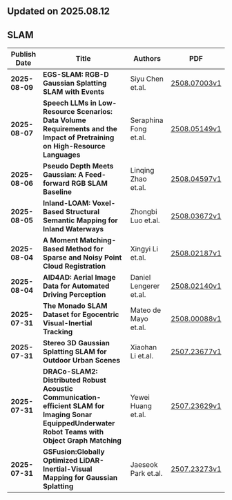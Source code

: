 ## Updated on 2025.08.12

## SLAM

|Publish Date|Title|Authors|PDF|
|---|---|---|---|
|**2025-08-09**|**EGS-SLAM: RGB-D Gaussian Splatting SLAM with Events**|Siyu Chen et.al.|[2508.07003v1](http://arxiv.org/abs/2508.07003v1)|
|**2025-08-07**|**Speech LLMs in Low-Resource Scenarios: Data Volume Requirements and the Impact of Pretraining on High-Resource Languages**|Seraphina Fong et.al.|[2508.05149v1](http://arxiv.org/abs/2508.05149v1)|
|**2025-08-06**|**Pseudo Depth Meets Gaussian: A Feed-forward RGB SLAM Baseline**|Linqing Zhao et.al.|[2508.04597v1](http://arxiv.org/abs/2508.04597v1)|
|**2025-08-05**|**Inland-LOAM: Voxel-Based Structural Semantic Mapping for Inland Waterways**|Zhongbi Luo et.al.|[2508.03672v1](http://arxiv.org/abs/2508.03672v1)|
|**2025-08-04**|**A Moment Matching-Based Method for Sparse and Noisy Point Cloud Registration**|Xingyi Li et.al.|[2508.02187v1](http://arxiv.org/abs/2508.02187v1)|
|**2025-08-04**|**AID4AD: Aerial Image Data for Automated Driving Perception**|Daniel Lengerer et.al.|[2508.02140v1](http://arxiv.org/abs/2508.02140v1)|
|**2025-07-31**|**The Monado SLAM Dataset for Egocentric Visual-Inertial Tracking**|Mateo de Mayo et.al.|[2508.00088v1](http://arxiv.org/abs/2508.00088v1)|
|**2025-07-31**|**Stereo 3D Gaussian Splatting SLAM for Outdoor Urban Scenes**|Xiaohan Li et.al.|[2507.23677v1](http://arxiv.org/abs/2507.23677v1)|
|**2025-07-31**|**DRACo-SLAM2: Distributed Robust Acoustic Communication-efficient SLAM for Imaging Sonar EquippedUnderwater Robot Teams with Object Graph Matching**|Yewei Huang et.al.|[2507.23629v1](http://arxiv.org/abs/2507.23629v1)|
|**2025-07-31**|**GSFusion:Globally Optimized LiDAR-Inertial-Visual Mapping for Gaussian Splatting**|Jaeseok Park et.al.|[2507.23273v1](http://arxiv.org/abs/2507.23273v1)|

